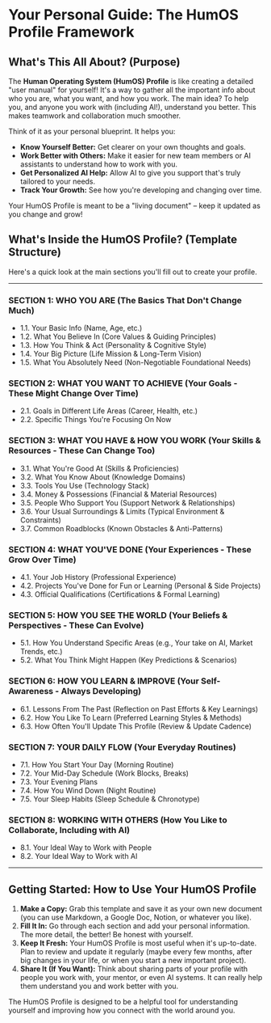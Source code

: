 
# Your Personal Guide: The HumOS Profile Framework

## What's This All About? (Purpose)

The **Human Operating System (HumOS) Profile** is like creating a detailed "user manual" for yourself! It's a way to gather all the important info about who you are, what you want, and how you work.
The main idea? To help you, and anyone you work with (including AI!), understand you better. This makes teamwork and collaboration much smoother.

Think of it as your personal blueprint. It helps you:

*   **Know Yourself Better:** Get clearer on your own thoughts and goals.
*   **Work Better with Others:** Make it easier for new team members or AI assistants to understand how to work with you.
*   **Get Personalized AI Help:** Allow AI to give you support that's truly tailored to your needs.
*   **Track Your Growth:** See how you're developing and changing over time.

Your HumOS Profile is meant to be a "living document" – keep it updated as you change and grow!

## What's Inside the HumOS Profile? (Template Structure)

Here's a quick look at the main sections you'll fill out to create your profile.

---

### **SECTION 1: WHO YOU ARE (The Basics That Don't Change Much)**
*   1.1. Your Basic Info (Name, Age, etc.)
*   1.2. What You Believe In (Core Values & Guiding Principles)
*   1.3. How You Think & Act (Personality & Cognitive Style)
*   1.4. Your Big Picture (Life Mission & Long-Term Vision)
*   1.5. What You Absolutely Need (Non-Negotiable Foundational Needs)

### **SECTION 2: WHAT YOU WANT TO ACHIEVE (Your Goals - These Might Change Over Time)**
*   2.1. Goals in Different Life Areas (Career, Health, etc.)
*   2.2. Specific Things You're Focusing On Now

### **SECTION 3: WHAT YOU HAVE & HOW YOU WORK (Your Skills & Resources - These Can Change Too)**
*   3.1. What You're Good At (Skills & Proficiencies)
*   3.2. What You Know About (Knowledge Domains)
*   3.3. Tools You Use (Technology Stack)
*   3.4. Money & Possessions (Financial & Material Resources)
*   3.5. People Who Support You (Support Network & Relationships)
*   3.6. Your Usual Surroundings & Limits (Typical Environment & Constraints)
*   3.7. Common Roadblocks (Known Obstacles & Anti-Patterns)

### **SECTION 4: WHAT YOU'VE DONE (Your Experiences - These Grow Over Time)**
*   4.1. Your Job History (Professional Experience)
*   4.2. Projects You've Done for Fun or Learning (Personal & Side Projects)
*   4.3. Official Qualifications (Certifications & Formal Learning)

### **SECTION 5: HOW YOU SEE THE WORLD (Your Beliefs & Perspectives - These Can Evolve)**
*   5.1. How You Understand Specific Areas (e.g., Your take on AI, Market Trends, etc.)
*   5.2. What You Think Might Happen (Key Predictions & Scenarios)

### **SECTION 6: HOW YOU LEARN & IMPROVE (Your Self-Awareness - Always Developing)**
*   6.1. Lessons From The Past (Reflection on Past Efforts & Key Learnings)
*   6.2. How You Like To Learn (Preferred Learning Styles & Methods)
*   6.3. How Often You'll Update This Profile (Review & Update Cadence)

### **SECTION 7: YOUR DAILY FLOW (Your Everyday Routines)**
*   7.1. How You Start Your Day (Morning Routine)
*   7.2. Your Mid-Day Schedule (Work Blocks, Breaks)
*   7.3. Your Evening Plans
*   7.4. How You Wind Down (Night Routine)
*   7.5. Your Sleep Habits (Sleep Schedule & Chronotype)

### **SECTION 8: WORKING WITH OTHERS (How You Like to Collaborate, Including with AI)**
*   8.1. Your Ideal Way to Work with People 
*   8.2. Your Ideal Way to Work with AI 

---

## Getting Started: How to Use Your HumOS Profile

1.  **Make a Copy:** Grab this template and save it as your own new document (you can use Markdown, a Google Doc, Notion, or whatever you like).
2.  **Fill It In:** Go through each section and add your personal information. The more detail, the better! Be honest with yourself.
3.  **Keep It Fresh:** Your HumOS Profile is most useful when it's up-to-date. Plan to review and update it regularly (maybe every few months, after big changes in your life, or when you start a new important project).
4.  **Share It (If You Want):** Think about sharing parts of your profile with people you work with, your mentor, or even AI systems. It can really help them understand you and work better with you.

The HumOS Profile is designed to be a helpful tool for understanding yourself and improving how you connect with the world around you.
